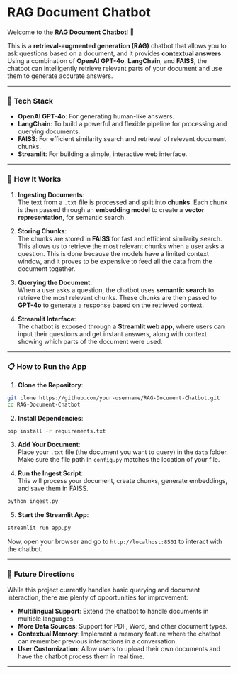 # RAG Document Chatbot

Welcome to the **RAG Document Chatbot**! 🚀

This is a **retrieval-augmented generation (RAG)** chatbot that allows you to ask questions based on a document, and it provides **contextual answers**. Using a combination of **OpenAI GPT-4o**, **LangChain**, and **FAISS**, the chatbot can intelligently retrieve relevant parts of your document and use them to generate accurate answers.

---

### 🔧 **Tech Stack**

- **OpenAI GPT-4o**: For generating human-like answers.
- **LangChain**: To build a powerful and flexible pipeline for processing and querying documents.
- **FAISS**: For efficient similarity search and retrieval of relevant document chunks.
- **Streamlit**: For building a simple, interactive web interface.

---

### 📄 **How It Works**

1. **Ingesting Documents**:  
   The text from a `.txt` file is processed and split into **chunks**. Each chunk is then passed through an **embedding model** to create a **vector representation**, for semantic search.
   
2. **Storing Chunks**:  
   The chunks are stored in **FAISS** for fast and efficient similarity search. This allows us to retrieve the most relevant chunks when a user asks a question. This is done because the models have a limited context window, and it proves to be expensive to feed all the data from the document together. 

3. **Querying the Document**:  
   When a user asks a question, the chatbot uses **semantic search** to retrieve the most relevant chunks. These chunks are then passed to **GPT-4o** to generate a response based on the retrieved context.

4. **Streamlit Interface**:  
   The chatbot is exposed through a **Streamlit web app**, where users can input their questions and get instant answers, along with context showing which parts of the document were used.

---

### 📋 **How to Run the App**

1. **Clone the Repository**:

```bash
git clone https://github.com/your-username/RAG-Document-Chatbot.git
cd RAG-Document-Chatbot
```

2. **Install Dependencies**:

```bash
pip install -r requirements.txt
```

3. **Add Your Document**:  
   Place your `.txt` file (the document you want to query) in the `data` folder. Make sure the file path in `config.py` matches the location of your file.

4. **Run the Ingest Script**:  
   This will process your document, create chunks, generate embeddings, and save them in FAISS.

```bash
python ingest.py
```

5. **Start the Streamlit App**:

```bash
streamlit run app.py
```

Now, open your browser and go to `http://localhost:8501` to interact with the chatbot.

---

### 🌱 **Future Directions**

While this project currently handles basic querying and document interaction, there are plenty of opportunities for improvement:

- **Multilingual Support**: Extend the chatbot to handle documents in multiple languages.
- **More Data Sources**: Support for PDF, Word, and other document types.
- **Contextual Memory**: Implement a memory feature where the chatbot can remember previous interactions in a conversation.
- **User Customization**: Allow users to upload their own documents and have the chatbot process them in real time.

---
